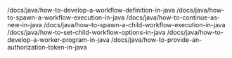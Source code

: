 /docs/java/how-to-develop-a-workflow-definition-in-java
/docs/java/how-to-spawn-a-workflow-execution-in-java
/docs/java/how-to-continue-as-new-in-java
/docs/java/how-to-spawn-a-child-workflow-execution-in-java
/docs/java/how-to-set-child-workflow-options-in-java
/docs/java/how-to-develop-a-worker-program-in-java
/docs/java/how-to-provide-an-authorization-token-in-java

